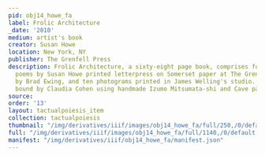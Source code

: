 ```yaml
---
pid: obj14_howe_fa
label: Frolic Architecture
_date: '2010'
medium: artist's book
creator: Susan Howe
location: New York, NY
publisher: The Grenfell Press
description: Frolic Architecture, a sixty-eight page book, comprises forty-eight collage
  poems by Susan Howe printed letterpress on Somerset paper at The Grenfell Press
  by Brad Ewing, and ten photograms printed in James Welling's studio. The book was
  bound by Claudia Cohen using handmade Izumo Mitsumata-shi and Cave papers.
source: 
order: '13'
layout: tactualpoiesis_item
collection: tactualpoiesis
thumbnail: "/img/derivatives/iiif/images/obj14_howe_fa/full/250,/0/default.jpg"
full: "/img/derivatives/iiif/images/obj14_howe_fa/full/1140,/0/default.jpg"
manifest: "/img/derivatives/iiif/obj14_howe_fa/manifest.json"
---
```

